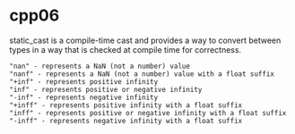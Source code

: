 # cpp06

 static_cast is a compile-time cast and provides a way to 
 convert between types in a way that is checked at compile time for correctness. 
 
    "nan" - represents a NaN (not a number) value
    "nanf" - represents a NaN (not a number) value with a float suffix
    "+inf" - represents positive infinity
    "inf" - represents positive or negative infinity
    "-inf" - represents negative infinity
    "+inff" - represents positive infinity with a float suffix
    "inff" - represents positive or negative infinity with a float suffix
    "-inff" - represents negative infinity with a float suffix

